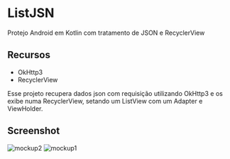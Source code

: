 # ListJSN
Protejo Android em Kotlin com tratamento de JSON e RecyclerView

## Recursos
- OkHttp3
- RecyclerView

Esse projeto recupera dados json com requisição utilizando OkHttp3 e os exibe numa RecyclerView, setando um ListView com um Adapter e ViewHolder.

## Screenshot
![mockup2](https://user-images.githubusercontent.com/28602785/46259459-32c72400-c4b0-11e8-979c-be51d29c64a1.png "Tela inicial de listagem")
![mockup1](https://user-images.githubusercontent.com/28602785/46259471-55f1d380-c4b0-11e8-95cb-ac4a84dac391.png "Tela inicial de listagem - paisagem")
